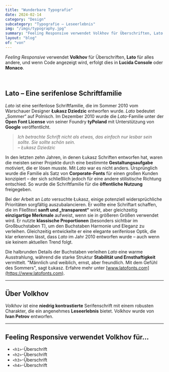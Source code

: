 ```yaml
---
title: "Wunderbare Typografie"
date: 2024-02-14
category: "Design"
subcategory: "Typografie – Leseerlebnis"
img: "/imgs/typography.jpg"
summary: "Feeling Responsive verwendet Volkhov für Überschriften, Lato für alles andere, und wenn du Code anzeigen musst, wird er in Lucida Console oder Monaco dargestellt."
layout: "blog"
of: "von"
---
```


*Feeling Responsive* verwendet **Volkhov** für Überschriften, **Lato** für alles andere, und wenn Code angezeigt wird, erfolgt dies in **Lucida Console** oder **Monaco**.

&nbsp;
&nbsp;

## Lato – Eine serifenlose Schriftfamilie

*Lato* ist eine serifenlose Schriftfamilie, die im Sommer 2010 vom Warschauer Designer **Łukasz Dziedzic** entworfen wurde. *Lato* bedeutet „Sommer“ auf Polnisch. Im Dezember 2010 wurde die *Lato*-Familie unter der **Open Font License** von seiner Foundry **tyPoland** mit Unterstützung von **Google** veröffentlicht.

> *Ich betrachte Schrift nicht als etwas, das einfach nur lesbar sein sollte. Sie sollte schön sein.*  
> – *Łukasz Dziedzic*

In den letzten zehn Jahren, in denen Łukasz Schriften entworfen hat, waren die meisten seiner Projekte durch eine bestimmte **Gestaltungsaufgabe** motiviert, die er lösen musste. Mit *Lato* war es nicht anders. Ursprünglich wurde die Familie als Satz von **Corporate-Fonts** für einen großen Kunden konzipiert – der sich schließlich jedoch für eine andere stilistische Richtung entschied. So wurde die Schriftfamilie für die **öffentliche Nutzung** freigegeben.

Bei der Arbeit an *Lato* versuchte Łukasz, einige potenziell widersprüchliche Prioritäten sorgfältig auszubalancieren. Er wollte eine Schriftart schaffen, die im Fließtext **sanft und „transparent“** wirkt, aber gleichzeitig **einzigartige Merkmale** aufweist, wenn sie in größeren Größen verwendet wird. Er nutzte **klassische Proportionen** (besonders sichtbar im Großbuchstaben T), um den Buchstaben Harmonie und Eleganz zu verleihen. Gleichzeitig entwickelte er eine elegante serifenlose Optik, die klar erkennen lässt, dass *Lato* im Jahr 2010 entworfen wurde – auch wenn sie keinem aktuellen Trend folgt.

Die halbrunden Details der Buchstaben verleihen *Lato* eine warme Ausstrahlung, während die starke Struktur **Stabilität und Ernsthaftigkeit** vermittelt. "Männlich und weiblich, ernst, aber freundlich. Mit dem Gefühl des Sommers", sagt Łukasz. Erfahre mehr unter [www.latofonts.com](https://www.latofonts.com).

---

## Über Volkhov

*Volkhov* ist eine **niedrig kontrastierte** Serifenschrift mit einem robusten Charakter, die ein angenehmes **Leseerlebnis** bietet. Volkhov wurde von **Ivan Petrov** entworfen.

---

## Feeling Responsive verwendet Volkhov für…

- `<h1>`-Überschrift  
- `<h2>`-Überschrift  
- `<h3>`-Überschrift  
- `<h4>`-Überschrift  
